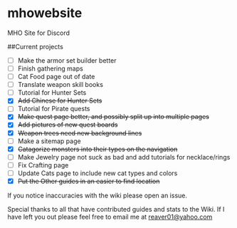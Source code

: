 # mhowebsite
MHO Site for Discord

##Current projects
- [ ] Make the armor set builder better
- [ ] Finish gathering maps
- [ ] Cat Food page out of date
- [ ] Translate weapon skill books
- [ ] Tutorial for Hunter Sets
- [x] ~~Add Chinese for Hunter Sets~~
- [ ] Tutorial for Pirate quests
- [x] ~~Make quest page better, and possibly split up into multiple pages~~
- [x] ~~Add pictures of new quest boards~~
- [x] ~~Weapon trees need new background lines~~
- [ ] Make a sitemap page
- [x] ~~Catagorize monsters into their types on the navigation~~
- [ ] Make Jewelry page not suck as bad and add tutorials for necklace/rings
- [ ] Fix Crafting page
- [ ] Update Cats page to include new cat types and colors
- [x] ~~Put the Other guides in an easier to find location~~

If you notice inaccuracies with the wiki please open an issue.


Special thanks to all that have contributed guides and stats to the Wiki. If I have left you out please feel free to email me at reaver01@yahoo.com
